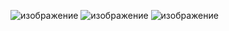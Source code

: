 ![изображение](https://github.com/user-attachments/assets/8cd2eddd-8c37-4636-8bc9-bff0c7d5382e)
![изображение](https://github.com/user-attachments/assets/59ae1685-3c92-4988-b137-336a6b4b2b6b)
![изображение](https://github.com/user-attachments/assets/6b395a8c-d276-4154-b4fc-9aaccdae76eb)



